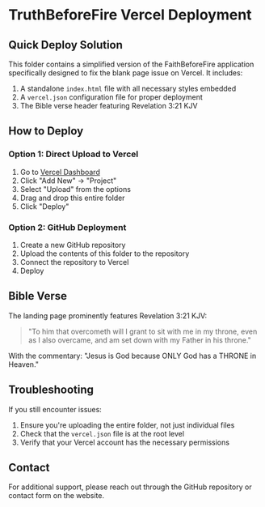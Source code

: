 # TruthBeforeFire Vercel Deployment

## Quick Deploy Solution

This folder contains a simplified version of the FaithBeforeFire application specifically designed to fix the blank page issue on Vercel. It includes:

1. A standalone `index.html` file with all necessary styles embedded
2. A `vercel.json` configuration file for proper deployment
3. The Bible verse header featuring Revelation 3:21 KJV

## How to Deploy

### Option 1: Direct Upload to Vercel

1. Go to [Vercel Dashboard](https://vercel.com/dashboard)
2. Click "Add New" → "Project"
3. Select "Upload" from the options
4. Drag and drop this entire folder
5. Click "Deploy"

### Option 2: GitHub Deployment

1. Create a new GitHub repository
2. Upload the contents of this folder to the repository
3. Connect the repository to Vercel
4. Deploy

## Bible Verse

The landing page prominently features Revelation 3:21 KJV:

> "To him that overcometh will I grant to sit with me in my throne, even as I also overcame, and am set down with my Father in his throne."

With the commentary: "Jesus is God because ONLY God has a THRONE in Heaven."

## Troubleshooting

If you still encounter issues:

1. Ensure you're uploading the entire folder, not just individual files
2. Check that the `vercel.json` file is at the root level
3. Verify that your Vercel account has the necessary permissions

## Contact

For additional support, please reach out through the GitHub repository or contact form on the website.